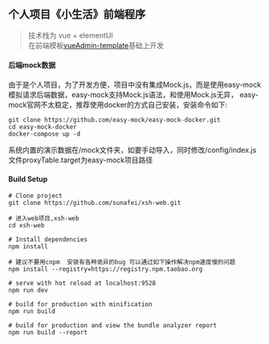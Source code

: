 ## 个人项目《小生活》前端程序
> 技术栈为 vue + elementUI  
> 在前端模板[vueAdmin-template](https://github.com/PanJiaChen/vueAdmin-template.git)基础上开发  

#### 后端mock数据
由于是个人项目，为了开发方便，项目中没有集成Mock.js，而是使用easy-mock模拟请求后端数据，easy-mock支持Mock.js语法，和使用Mock.js无异，
easy-mock官网不太稳定，推荐使用docker的方式自己安装，安装命令如下:
```shell script
git clone https://github.com/easy-mock/easy-mock-docker.git
cd easy-mock-docker
docker-compose up -d
```
系统内置的演示数据在/mock文件夹，如要手动导入，同时修改/config/index.js文件proxyTable.target为easy-mock项目路径

#### Build Setup

```shell script
# Clone project
git clone https://github.com/sunafei/xsh-web.git

# 进入web项目,xsh-web
cd xsh-web

# Install dependencies
npm install

# 建议不要用cnpm  安装有各种诡异的bug 可以通过如下操作解决npm速度慢的问题
npm install --registry=https://registry.npm.taobao.org 

# serve with hot reload at localhost:9528
npm run dev

# build for production with minification
npm run build

# build for production and view the bundle analyzer report
npm run build --report
```